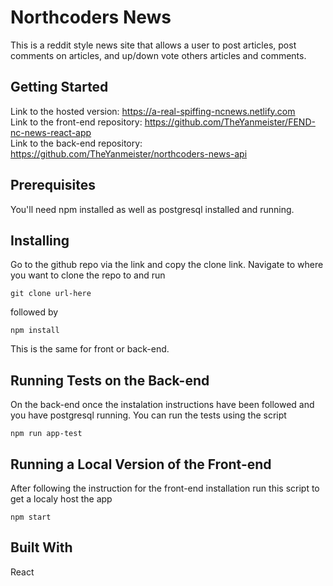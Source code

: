 # Northcoders News

This is a reddit style news site that allows a user to post articles, post comments on articles, and up/down vote others articles and comments.

## Getting Started

Link to the hosted version: https://a-real-spiffing-ncnews.netlify.com  
Link to the front-end repository: https://github.com/TheYanmeister/FEND-nc-news-react-app  
Link to the back-end repository: https://github.com/TheYanmeister/northcoders-news-api

## Prerequisites

You'll need npm installed as well as postgresql installed and running.

## Installing

Go to the github repo via the link and copy the clone link.
Navigate to where you want to clone the repo to and run

```
git clone url-here
```

followed by

```
npm install
```

This is the same for front or back-end.

## Running Tests on the Back-end

On the back-end once the instalation instructions have been followed and you have postgresql running. You can run the tests using the script

```
npm run app-test
```

## Running a Local Version of the Front-end

After following the instruction for the front-end installation run this script to get a localy host the app

```
npm start
```

## Built With

React
